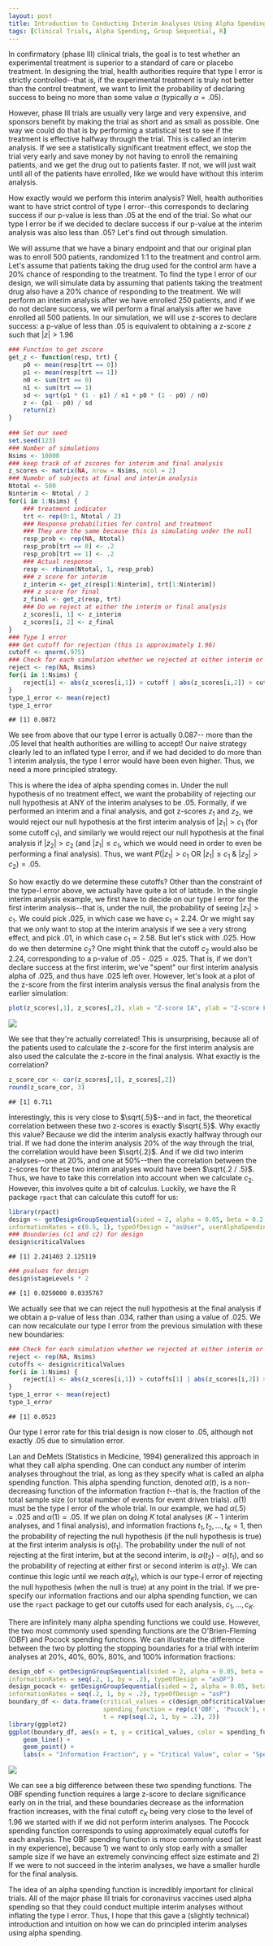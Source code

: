```yaml
---
layout: post
title: Introduction to Conducting Interim Analyses Using Alpha Spending
tags: [Clinical Trials, Alpha Spending, Group Sequential, R]
---
```

<style TYPE="text/css">
code.has-jax {font: inherit; font-size: 100%; background: inherit; border: inherit;}
</style>
<script type="text/x-mathjax-config">
MathJax.Hub.Config({
    tex2jax: {
        inlineMath: [['$','$'], ['\\(','\\)']],
        skipTags: ['script', 'noscript', 'style', 'textarea', 'pre'] // removed 'code' entry
    }
});
MathJax.Hub.Queue(function() {
    var all = MathJax.Hub.getAllJax(), i;
    for(i = 0; i < all.length; i += 1) {
        all[i].SourceElement().parentNode.className += ' has-jax';
    }
});
</script>
<script type="text/javascript" src="https://cdnjs.cloudflare.com/ajax/libs/mathjax/2.7.4/MathJax.js?config=TeX-AMS_HTML-full"></script>


In confirmatory (phase III) clinical trials, the goal is to test whether an experimental
treatment is superior to a standard of care or placebo treatment. In designing the trial, health authorities require that type I error is strictly controlled--that is, if the experimental treatment is truly not better than the control treatment, we want to limit the probability
of declaring success to being no more than some value $\alpha$ (typically $\alpha = .05$).

However, phase III trials are usually very large and very expensive, and sponsors
benefit by making the trial as short and as small as possible. One way we could do that
is by performing a statistical test to see if the treatment is effective halfway through the trial. This is called an interim analysis. If we see a statistically significant treatment effect, we stop the trial very early and save money by not having to enroll
the remaining patients, and we get the drug out to patients faster. If not, we
will just wait until all of the patients have enrolled, like we would have without
this interim analysis.

How exactly would we perform this interim analysis? Well, health authorities want
to have strict control of type I error--this corresponds to declaring success
if our p-value is less than .05 at the end of the trial. So what our type I error be if we decided to declare success if our p-value at the interim analysis was also less than .05? Let's find out through simulation.

We will assume that we have a binary endpoint and that our original plan was to enroll
500 patients, randomized 1:1 to the treatment and control arm. Let's assume that patients
taking the drug used for the control arm have a 20% chance of responding to the treatment.
To find the type I error of our design, we will simulate data by assuming that
patients taking the treatment drug also have a 20% chance of responding to the treatment. We
will perform an interim analysis after we have enrolled 250 patients, and if we do not
declare success, we will perform a final analysis after we have enrolled all 500
patients. In our simulation, we will use z-scores to declare success: a p-value of
less than .05 is equivalent to obtaining a z-score $z$ such that $|z| > 1.96$


```r
### Function to get zscore
get_z <- function(resp, trt) {
    p0 <- mean(resp[trt == 0])
    p1 <- mean(resp[trt == 1])
    n0 <- sum(trt == 0)
    n1 <- sum(trt == 1)
    sd <- sqrt(p1 * (1 - p1) / n1 + p0 * (1 - p0) / n0)
    z <- (p1 - p0) / sd
    return(z)
}
    
### Set our seed
set.seed(123)
### Number of simulations
Nsims <- 10000
### keep track of of zscores for interim and final analysis
z_scores <- matrix(NA, nrow = Nsims, ncol = 2)
### Numebr of subjects at final and interim analysis
Ntotal <- 500
Ninterim <- Ntotal / 2
for(i in 1:Nsims) {
    ### treatment indicator
    trt <- rep(0:1, Ntotal / 2)
    ### Response probabilities for control and treatment
    ### They are the same because this is simulating under the null
    resp_prob <- rep(NA, Ntotal)
    resp_prob[trt == 0] <- .2
    resp_prob[trt == 1] <- .2
    ### Actual response
    resp <- rbinom(Ntotal, 1, resp_prob)
    ### z score for interim
    z_interim <- get_z(resp[1:Ninterim], trt[1:Ninterim])
    ### z score for final
    z_final <- get_z(resp, trt)
    ### Do we reject at either the interim or final analysis
    z_scores[i, 1] <- z_interim
    z_scores[i, 2] <- z_final
}
### Type 1 error
### Get cutoff for rejection (this is approximately 1.96)
cutoff <- qnorm(.975)
### Check for each simulation whether we rejected at either interim or final analysis
reject <- rep(NA, Nsims)
for(i in 1:Nsims) {
    reject[i] <- abs(z_scores[i,1]) > cutoff | abs(z_scores[i,2]) > cutoff
}
type_1_error <- mean(reject)
type_1_error
```

```
## [1] 0.0872
```

We see from above that our type I error is actually 0.087--
more than the .05 level that health authorities are willing to accept! Our
naive strategy clearly led to an inflated type I error, and if we had decided
to do more than 1 interim analysis, the type I error would have been even higher. Thus,
we need a more principled strategy.

This is where the idea of alpha spending comes in. Under the null hypothesis
of no treatment effect, we want the probability of rejecting our null hypothesis
at ANY of the interim analyses to be .05. Formally, if we performed an interim and
a final analysis, and got z-scores $z_{1}$ and $z_{2}$, we would reject our null hypothesis at the first interim analysis of $|z_{1}| > c_{1}$ (for some cutoff $c_{1}$), and similarly we would reject our null hypothesis at the final analysis if $|z_{2}| > c_{2}$ (and $|z_{1}| \leq c_{1}$, which we would need in order to even be performing a final analysis). Thus, we want
$P(|z_{1}| > c_{1} \mbox{ OR } |z_{1}| \leq c_{1} \mbox{ & } |z_{2}| > c_{2}) = .05$.

So how exactly do we determine these cutoffs? Other than the constraint of the
type-I error above, we actually have quite a lot of latitude. In the single interim
analysis example, we first have to decide on our type I error for the first interim analysis--that is, under the null, the probability of seeing $|z_{1}| > c_{1}$. We could pick .025, in which case we have $c_{1} = 2.24$. Or we might say that we only want to stop
at the interim analysis if we see a very strong effect, and pick .01, in which case $c_{1} = 2.58$. But let's stick with .025. How do we then determine $c_{2}$? One might think
that the cutoff $c_{2}$ would also be 2.24, corresponding to a p-value of  .05 - .025 = .025. That is, if we don't declare success at the first interim, we've "spent" our first interim analysis alpha of .025, and thus have .025 left over. However, let's look at a plot
of the z-score from the first interim analysis versus the final analysis from the earlier simulation:


```r
plot(z_scores[,1], z_scores[,2], xlab = "Z-score IA", ylab = "Z-score FA")
```

![]({{site_url}}/img/blog_images/alpha_spending_explained_files/figure-html/plot_zscores-1.png)<!-- -->

We see that they're actually correlated! This is unsurprising, because all of the patients used to calculate the z-score for the first interim analysis are also used the calculate the z-score in the final analysis. What exactly is the correlation?


```r
z_score_cor <- cor(z_scores[,1], z_scores[,2])
round(z_score_cor, 3)
```

```
## [1] 0.711
```

Interestingly, this is very close to $\sqrt{.5}$--and in fact, the theoretical
correlation between these two z-scores is exactly $\sqrt{.5}$. Why exactly this value? Because we did the interim analysis exactly halfway through our trial. If we had done the interim analysis 20% of the way through the trial, the correlation would have been $\sqrt{.2}$. And if we did two interim analyses--one at 20%, and one at 50%--then the correlation between the z-scores for these two interim analyses would have been $\sqrt{.2 / .5}$. Thus, we have
to take this correlation into account when we calculate $c_{2}$. However, this
involves quite a bit of calculus. Luckily, we have the R package `rpact` that can calculate this cutoff for us:


```r
library(rpact)
design <- getDesignGroupSequential(sided = 2, alpha = 0.05, beta = 0.2,
informationRates = c(0.5, 1), typeOfDesign = "asUser", userAlphaSpending = c(.025, .05))
### Boundaries (c1 and c2) for design
design$criticalValues
```

```
## [1] 2.241403 2.125119
```

```r
### pvalues for design
design$stageLevels * 2
```

```
## [1] 0.0250000 0.0335767
```

We actually see that we can reject the null hypothesis at the final analysis if we obtain a p-value of less than .034, rather than using a value of .025. We can now recalculate our type I error from the previous simulation with these new boundaries:


```r
### Check for each simulation whether we rejected at either interim or final analysis
reject <- rep(NA, Nsims)
cutoffs <- design$criticalValues
for(i in 1:Nsims) {
    reject[i] <- abs(z_scores[i,1]) > cutoffs[1] | abs(z_scores[i,2]) > cutoffs[2]
}
type_1_error <- mean(reject)
type_1_error
```

```
## [1] 0.0523
```

Our type I error rate for this trial design is now closer to .05, although not exactly .05 due to simulation error. 

Lan and DeMets (Statistics in Medicine, 1994) generalized this approach in what they call alpha spending. One can conduct any number of interim analyses throughout the trial, as long as they specify what is called an alpha spending function. This alpha spending function, denoted $\alpha(t)$, is a non-decreasing function of the information fraction $t$--that is, the fraction of the total sample size (or total number of events for event driven trials). $\alpha(1)$ must be the type I error of the whole trial. In our example, we had $\alpha(.5) = .025$ and $\alpha(1) = .05$. If we plan on doing $K$ total analyses ($K-1$ interim analyses, and 1 final analysis), and information fractions $t_1, t_2, \ldots, t_K = 1$,  then the probability of rejecting the null hypothesis (if the null hypothesis is true) at the first interim analysis is $\alpha(t_1)$. The probability under the null of not rejecting at the first interim, but at the second interim, is $\alpha(t_2) - \alpha(t_1)$, and so the probability of rejecting at either first or second interim is $\alpha(t_2)$. We can continue this logic until we reach $\alpha(t_K)$, which is our type-I error of rejecting the null hypothesis (when the null is true) at any point in the trial. If we pre-specify our information fractions and our alpha spending function, we can use the `rpact` package to get our cutoffs used for each analysis, $c_1, \ldots, c_K$. 

There are infinitely many alpha spending functions we could use. However, the two
most commonly used spending functions are the O'Brien-Fleming (OBF) and Pocock spending functions.
We can illustrate the difference between the two by plotting the stopping boundaries for
a trial with interim analyses at 20%, 40%, 60%, 80%, and 100% information fractions:


```r
design_obf <- getDesignGroupSequential(sided = 2, alpha = 0.05, beta = 0.2,
informationRates = seq(.2, 1, by = .2), typeOfDesign = "asOF")
design_pocock <- getDesignGroupSequential(sided = 2, alpha = 0.05, beta = 0.2,
informationRates = seq(.2, 1, by = .2), typeOfDesign = "asP")
boundary_df <- data.frame(critical_values = c(design_obf$criticalValues, design_pocock$criticalValues),
                          spending_function = rep(c('OBF', 'Pocock'), each = 5),
                          t = rep(seq(.2, 1, by = .2), 2))
library(ggplot2)
ggplot(boundary_df, aes(x = t, y = critical_values, color = spending_function)) +
    geom_line() +
    geom_point() +
    labs(x = "Information Fraction", y = "Critical Value", color = "Spending Function")
```

![]({{site_url}}/img/blog_images/alpha_spending_explained_files/figure-html/obf_vs_pocock-1.png)

We can see a big difference between these two spending functions. The OBF spending
function requires a large z-score to declare significance early on in the trial,
and these boundaries decrease as the information fraction increases, with the final
cutoff $c_K$ being very close to the level of 1.96 we started with if we did not
perform interim analyses. The Pocock spending function corresponds to using
approximately equal cutoffs for each analysis. The OBF spending function is more commonly
used (at least in my experience), because 1) we want to only stop early with a smaller sample size if we have an extremely convincing effect size estimate and 2) If we were to not
succeed in the interim analyses, we have a smaller hurdle for the final analysis.

The idea of an alpha spending function is incredibly important for clinical trials. 
All of the major phase III trials for coronavirus vaccines used alpha spending so that
they could conduct multiple interim analyses without inflating the type I error. Thus, I hope that this gave a (slightly technical) introduction and intuition on how we can do principled interim analyses using alpha spending.
